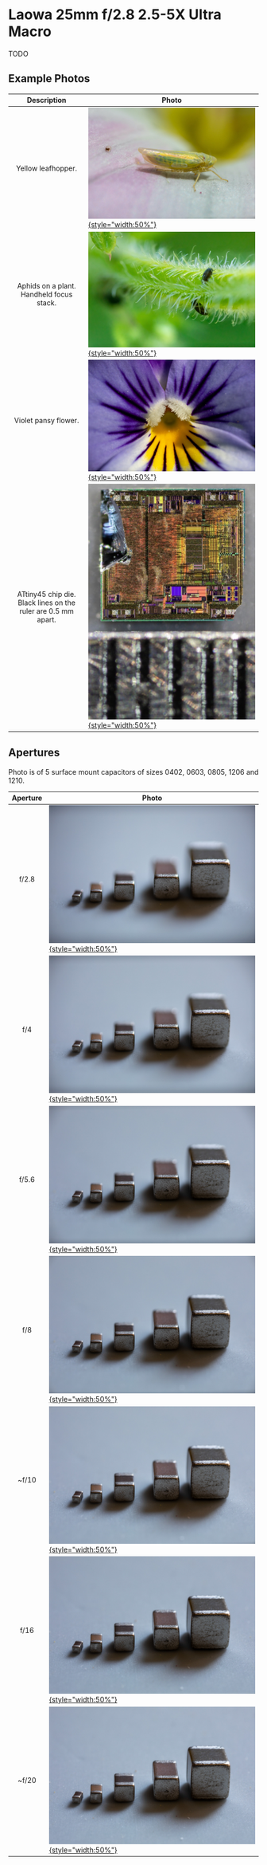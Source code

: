 # Laowa 25mm f/2.8 2.5-5X Ultra Macro
TODO

## Example Photos

| Description | Photo |
|:---:|---|
| Yellow leafhopper. | [![](yellow-leafhopper.jpg){style="width:50%"}](yellow-leafhopper.jpg) |
| Aphids on a plant. Handheld focus stack. | [![](aphid-stack.jpg){style="width:50%"}](aphid-stack.jpg) |
| Violet pansy flower. | [![](violet-pansy.jpg){style="width:50%"}](violet-pansy.jpg) |
| ATtiny45 chip die. Black lines on the ruler are 0.5 mm apart. | [![](attiny45.jpg){style="width:50%"}](attiny45.jpg) |


## Apertures
Photo is of 5 surface mount capacitors of sizes 0402, 0603, 0805, 1206 and 1210.

| Aperture | Photo |
|:---:|---|
| f/2.8 | [![](laowa-25mm-f2.8.jpg){style="width:50%"}](laowa-25mm-f2.8.jpg) |
| f/4 | [![](laowa-25mm-f4.jpg){style="width:50%"}](laowa-25mm-f4.jpg) |
| f/5.6 | [![](laowa-25mm-f5.6.jpg){style="width:50%"}](laowa-25mm-f5.6.jpg) |
| f/8 | [![](laowa-25mm-f8.jpg){style="width:50%"}](laowa-25mm-f8.jpg) |
| ~f/10 | [![](laowa-25mm-f10-ish.jpg){style="width:50%"}](laowa-25mm-f10-ish.jpg) |
| f/16 | [![](laowa-25mm-f16.jpg){style="width:50%"}](laowa-25mm-f16.jpg) |
| ~f/20 | [![](laowa-25mm-f20-ish.jpg){style="width:50%"}](laowa-25mm-f20-ish.jpg) |

